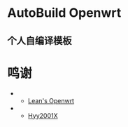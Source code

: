 # AutoBuild Openwrt
## 个人自编译模板
# 鸣谢
* - [Lean's Openwrt](https://github.com/coolsnowwolf/lede)
* - [Hyy2001X](https://github.com/Hyy2001X/AutoBuild-Actions)
